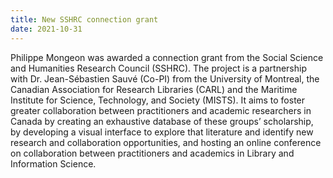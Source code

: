 ```yaml
---
title: New SSHRC connection grant
date: 2021-10-31
---
```


Philippe Mongeon was awarded a connection grant from the Social Science and Humanities Research Council (SSHRC). The project is a partnership with Dr. Jean-Sébastien Sauvé (Co-PI) from the University of Montreal, the Canadian Association for Research Libraries (CARL) and the Maritime Institute for Science, Technology, and Society (MISTS). It aims to foster greater collaboration between practitioners and academic researchers in Canada by creating an exhaustive database of these groups’ scholarship, by developing a visual interface to explore that literature and identify new research and collaboration opportunities, and hosting an online conference on collaboration between practitioners and academics in Library and Information Science.

<!--more-->


